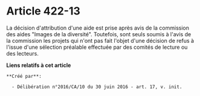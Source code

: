 # Article 422-13

La décision d'attribution d'une aide est prise après avis de la commission des aides "Images de la diversité". Toutefois,
sont seuls soumis à l'avis de la commission les projets qui n'ont pas fait l'objet d'une décision de refus à l'issue d'une
sélection préalable effectuée par des comités de lecture ou des lecteurs.

**Liens relatifs à cet article**

	**Créé par**:

	  - Délibération n°2016/CA/10 du 30 juin 2016 - art. 17, v. init.
